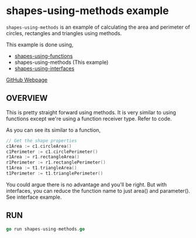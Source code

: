 # shapes-using-methods example

`shapes-using-methods` is an example of
calculating the area and perimeter of
circles, rectangles and triangles using methods.

This example is done using,

* [shapes-using-functions](https://github.com/JeffDeCola/my-go-examples/tree/master/basic-syntax/functions/shapes-using-functions)
* shapes-using-methods (This example)
* [shapes-using-interfaces](https://github.com/JeffDeCola/my-go-examples/tree/master/basic-syntax/interfaces/shapes-using-interfaces)

[GitHub Webpage](https://jeffdecola.github.io/my-go-examples/)

## OVERVIEW

This is pretty straight forward using methods.
It is very similar to using functions except we're using a
function receiver type.  Refer to code.

As you can see its similar to a function,

```go
// Get the shape properties
c1Area := c1.circleArea()
c1Perimeter := c1.circlePerimeter()
r1Area := r1.rectangleArea()
r1Perimeter := r1.rectanglePerimeter()
t1Area := t1.triangleArea()
t1Perimeter := t1.trianglePerimeter()
```

You could argue there is no advantage and you'll be right.
But with interfaces, you can reduce the function name to
just area() and parameter().  See interface example.

## RUN

```go
go run shapes-using-methods.go
```
